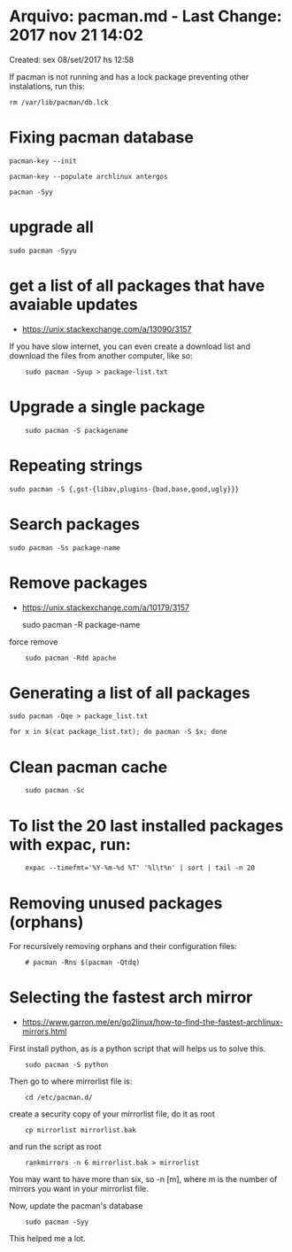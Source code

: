 # Arquivo: pacman.md - Last Change: 2017 nov 21 14:02
Created: sex 08/set/2017 hs 12:58

If pacman is not running and has a lock package preventing
other instalations, run this:

    rm /var/lib/pacman/db.lck

# Fixing pacman database

    pacman-key --init

    pacman-key --populate archlinux antergos

    pacman -Syy

# upgrade all

    sudo pacman -Syyu

# get a list of all packages that have avaiable updates
+ https://unix.stackexchange.com/a/13090/3157

If you have slow internet, you can even create a download list and download
the files from another computer, like so:

		sudo pacman -Syup > package-list.txt

# Upgrade a single package

		sudo pacman -S packagename

# Repeating strings

    sudo pacman -S {,gst-{libav,plugins-{bad,base,good,ugly}}}

# Search packages

    sudo pacman -Ss package-name

# Remove packages
+ https://unix.stackexchange.com/a/10179/3157

    sudo pacman -R package-name

force remove

		sudo pacman -Rdd apache

# Generating a list of all packages

	sudo pacman -Qqe > package_list.txt

	for x in $(cat package_list.txt); do pacman -S $x; done

# Clean pacman cache

		sudo pacman -Sc

# To list the 20 last installed packages with expac, run:

		expac --timefmt='%Y-%m-%d %T' '%l\t%n' | sort | tail -n 20

# Removing unused packages (orphans)
For recursively removing orphans and their configuration files:

		# pacman -Rns $(pacman -Qtdq)

# Selecting the fastest arch mirror
+ https://www.garron.me/en/go2linux/how-to-find-the-fastest-archlinux-mirrors.html

First install python, as is a python script that will helps us to solve this.

		sudo pacman -S python

Then go to where mirrorlist file is:

		cd /etc/pacman.d/

create a security copy of your mirrorlist file, do it as root

		cp mirrorlist mirrorlist.bak

and run the script as root

		rankmirrors -n 6 mirrorlist.bak > mirrorlist

You may want to have more than six, so -n [m], where m is the number of mirrors you want in your mirrorlist file.

Now, update the pacman's database

		sudo pacman -Syy

This helped me a lot.
